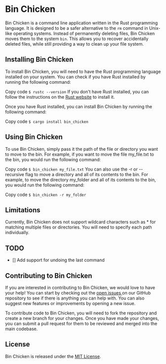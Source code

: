 # Bin Chicken

Bin Chicken is a command line application written in the Rust programming language. It is designed to be a safer alternative to the `rm` command in Unix-like operating systems. Instead of permanently deleting files, Bin Chicken moves them to the system `bin`. This allows you to recover accidentally deleted files, while still providing a way to clean up your file system.

## Installing Bin Chicken

To install Bin Chicken, you will need to have the Rust programming language installed on your system. You can check if you have Rust installed by running the following command:

Copy code
`$ rustc --version`
If you don't have Rust installed, you can follow the instructions on the [Rust website](https://www.rust-lang.org/) to install it.

Once you have Rust installed, you can install Bin Chicken by running the following command:

Copy code
`$ cargo install bin_chicken`

## Using Bin Chicken

To use Bin Chicken, simply pass it the path of the file or directory you want to move to the bin. For example, if you want to move the file my_file.txt to the bin, you would run the following command:

Copy code
`$ bin_chicken my_file.txt`
You can also use the -r or --recursive flag to move a directory and all of its contents to the bin. For example, to move the directory my_folder and all of its contents to the bin, you would run the following command:

Copy code
`$ bin_chicken -r my_folder`

## Limitations

Currently, Bin Chicken does not support wildcard characters such as \* for matching multiple files or directories. You will need to specify each path individually.

## TODO

- [] Add support for undoing the last command

## Contributing to Bin Chicken

If you are interested in contributing to Bin Chicken, we would love to have your help! You can start by checking out the [ open issues ](https://github.com/Danny-Duck/bin_chicken/issues) on our GitHub repository to see if there is anything you can help with. You can also suggest new features or improvements by opening a new issue.

To contribute code to Bin Chicken, you will need to fork the repository and create a new branch for your changes. Once you have made your changes, you can submit a pull request for them to be reviewed and merged into the main codebase.

## License

Bin Chicken is released under the [MIT License](https://opensource.org/licenses/MIT).
